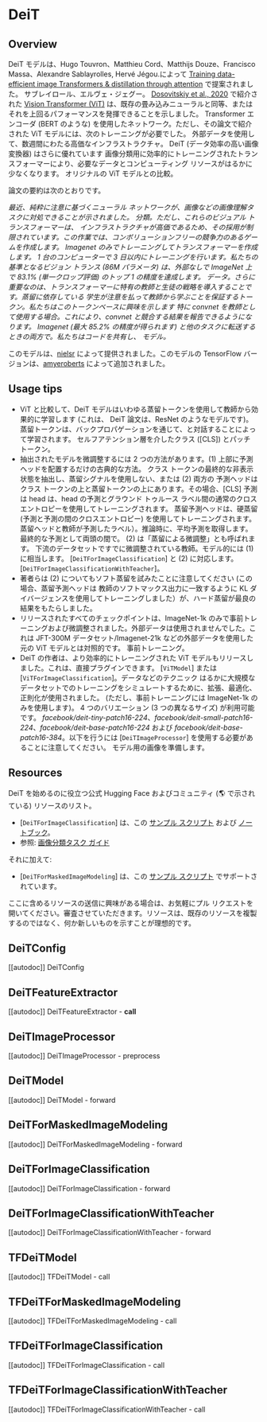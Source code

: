 <!--Copyright 2021 The HuggingFace Team. All rights reserved.

Licensed under the Apache License, Version 2.0 (the "License"); you may not use this file except in compliance with
the License. You may obtain a copy of the License at

http://www.apache.org/licenses/LICENSE-2.0

Unless required by applicable law or agreed to in writing, software distributed under the License is distributed on
an "AS IS" BASIS, WITHOUT WARRANTIES OR CONDITIONS OF ANY KIND, either express or implied. See the License for the
specific language governing permissions and limitations under the License.

⚠️ Note that this file is in Markdown but contain specific syntax for our doc-builder (similar to MDX) that may not be
rendered properly in your Markdown viewer.

-->

# DeiT

## Overview

DeiT モデルは、Hugo Touvron、Matthieu Cord、Matthijs Douze、Francisco Massa、Alexandre
Sablayrolles, Hervé Jégou.によって [Training data-efficient image Transformers & distillation through attention](https://arxiv.org/abs/2012.12877) で提案されました。
サブレイロール、エルヴェ・ジェグー。 [Dosovitskiy et al., 2020](https://arxiv.org/abs/2010.11929) で紹介された [Vision Transformer (ViT)](vit) は、既存の畳み込みニューラルと同等、またはそれを上回るパフォーマンスを発揮できることを示しました。
Transformer エンコーダ (BERT のような) を使用したネットワーク。ただし、その論文で紹介された ViT モデルには、次のトレーニングが必要でした。
外部データを使用して、数週間にわたる高価なインフラストラクチャ。 DeiT (データ効率の高い画像変換器) はさらに優れています
画像分類用に効率的にトレーニングされたトランスフォーマーにより、必要なデータとコンピューティング リソースがはるかに少なくなります。
オリジナルの ViT モデルとの比較。

論文の要約は次のとおりです。

*最近、純粋に注意に基づくニューラル ネットワークが、画像などの画像理解タスクに対処できることが示されました。
分類。ただし、これらのビジュアル トランスフォーマーは、
インフラストラクチャが高価であるため、その採用が制限されています。この作業では、コンボリューションフリーの競争力のあるゲームを作成します。
Imagenet のみでトレーニングしてトランスフォーマーを作成します。 1 台のコンピューターで 3 日以内にトレーニングを行います。私たちの基準となるビジョン
トランス (86M パラメータ) は、外部なしで ImageNet 上で 83.1% (単一クロップ評価) のトップ 1 の精度を達成します。
データ。さらに重要なのは、トランスフォーマーに特有の教師と生徒の戦略を導入することです。蒸留に依存している
学生が注意を払って教師から学ぶことを保証するトークン。私たちはこのトークンベースに興味を示します
特に convnet を教師として使用する場合。これにより、convnet と競合する結果を報告できるようになります。
Imagenet (最大 85.2% の精度が得られます) と他のタスクに転送するときの両方で。私たちはコードを共有し、
モデル。*

このモデルは、[nielsr](https://hf-mirror.com/nielsr) によって提供されました。このモデルの TensorFlow バージョンは、[amyeroberts](https://hf-mirror.com/amyeroberts) によって追加されました。

## Usage tips

- ViT と比較して、DeiT モデルはいわゆる蒸留トークンを使用して教師から効果的に学習します (これは、
  DeiT 論文は、ResNet のようなモデルです)。蒸留トークンは、バックプロパゲーションを通じて、と対話することによって学習されます。
  セルフアテンション層を介したクラス ([CLS]) とパッチ トークン。
- 抽出されたモデルを微調整するには 2 つの方法があります。(1) 上部に予測ヘッドを配置するだけの古典的な方法。
  クラス トークンの最終的な非表示状態を抽出し、蒸留シグナルを使用しない、または (2) 両方の
  予測ヘッドはクラス トークンの上と蒸留トークンの上にあります。その場合、[CLS] 予測は
  head は、head の予測とグラウンド トゥルース ラベル間の通常のクロスエントロピーを使用してトレーニングされます。
  蒸留予測ヘッドは、硬蒸留 (予測と予測の間のクロスエントロピー) を使用してトレーニングされます。
  蒸留ヘッドと教師が予測したラベル）。推論時に、平均予測を取得します。
  最終的な予測として両頭の間で。 (2) は「蒸留による微調整」とも呼ばれます。
  下流のデータセットですでに微調整されている教師。モデル的には (1) に相当します。
  [`DeiTForImageClassification`] と (2) に対応します。
  [`DeiTForImageClassificationWithTeacher`]。
- 著者らは (2) についてもソフト蒸留を試みたことに注意してください (この場合、蒸留予測ヘッドは
  教師のソフトマックス出力に一致するように KL ダイバージェンスを使用してトレーニングしました）が、ハード蒸留が最良の結果をもたらしました。
- リリースされたすべてのチェックポイントは、ImageNet-1k のみで事前トレーニングおよび微調整されました。外部データは使用されませんでした。これは
  JFT-300M データセット/Imagenet-21k などの外部データを使用した元の ViT モデルとは対照的です。
  事前トレーニング。
- DeiT の作者は、より効率的にトレーニングされた ViT モデルもリリースしました。これは、直接プラグインできます。
  [`ViTModel`] または [`ViTForImageClassification`]。データなどのテクニック
  はるかに大規模なデータセットでのトレーニングをシミュレートするために、拡張、最適化、正則化が使用されました。
  (ただし、事前トレーニングには ImageNet-1k のみを使用します)。 4 つのバリエーション (3 つの異なるサイズ) が利用可能です。
  *facebook/deit-tiny-patch16-224*、*facebook/deit-small-patch16-224*、*facebook/deit-base-patch16-224* および
  *facebook/deit-base-patch16-384*。以下を行うには [`DeiTImageProcessor`] を使用する必要があることに注意してください。
  モデル用の画像を準備します。

## Resources

DeiT を始めるのに役立つ公式 Hugging Face およびコミュニティ (🌎 で示されている) リソースのリスト。

<PipelineTag pipeline="image-classification"/>

- [`DeiTForImageClassification`] は、この [サンプル スクリプト](https://github.com/huggingface/transformers/tree/main/examples/pytorch/image-classification) および [ノートブック](https://colab.research.google.com/github/huggingface/notebooks/blob/main/examples/image_classification.ipynb)。
- 参照: [画像分類タスク ガイド](../tasks/image_classification)

それに加えて:

- [`DeiTForMaskedImageModeling`] は、この [サンプル スクリプト](https://github.com/huggingface/transformers/tree/main/examples/pytorch/image-pretraining) でサポートされています。

ここに含めるリソースの送信に興味がある場合は、お気軽にプル リクエストを開いてください。審査させていただきます。リソースは、既存のリソースを複製するのではなく、何か新しいものを示すことが理想的です。

## DeiTConfig

[[autodoc]] DeiTConfig

## DeiTFeatureExtractor

[[autodoc]] DeiTFeatureExtractor
    - __call__

## DeiTImageProcessor

[[autodoc]] DeiTImageProcessor
    - preprocess

<frameworkcontent>
<pt>

## DeiTModel

[[autodoc]] DeiTModel
    - forward

## DeiTForMaskedImageModeling

[[autodoc]] DeiTForMaskedImageModeling
    - forward

## DeiTForImageClassification

[[autodoc]] DeiTForImageClassification
    - forward

## DeiTForImageClassificationWithTeacher

[[autodoc]] DeiTForImageClassificationWithTeacher
    - forward

</pt>
<tf>

## TFDeiTModel

[[autodoc]] TFDeiTModel
    - call

## TFDeiTForMaskedImageModeling

[[autodoc]] TFDeiTForMaskedImageModeling
    - call

## TFDeiTForImageClassification

[[autodoc]] TFDeiTForImageClassification
    - call

## TFDeiTForImageClassificationWithTeacher

[[autodoc]] TFDeiTForImageClassificationWithTeacher
    - call

</tf>
</frameworkcontent>